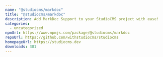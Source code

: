 ```yaml
---
name: "@studiocms/markdoc"
title: "@studiocms/markdoc"
description: Add MarkDoc Support to your StudioCMS project with ease!
categories:
  - uncategorized
npmUrl: https://www.npmjs.com/package/@studiocms/markdoc
repoUrl: https://github.com/withstudiocms/studiocms
homepageUrl: https://studiocms.dev
downloads: 381
---
```


